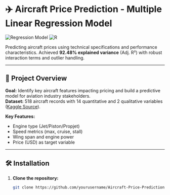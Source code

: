 # ✈️ Aircraft Price Prediction - Multiple Linear Regression Model

![Regression Model](https://img.shields.io/badge/Model-Multiple%20Linear%20Regression-blue)
![R](https://img.shields.io/badge/Language-R-276DC3)

Predicting aircraft prices using technical specifications and performance characteristics. Achieved **92.48% explained variance** (Adj. R²) with robust interaction terms and outlier handling.

---

## 📌 Project Overview

**Goal:** Identify key aircraft features impacting pricing and build a predictive model for aviation industry stakeholders.  
**Dataset:** 518 aircraft records with 14 quantitative and 2 qualitative variables ([Kaggle Source](https://www.kaggle.com/datasets/mehmet0sahinn/aircraft-price-analysis-and-prediction-dataset)).  

**Key Features:**
- Engine type (Jet/Piston/Propjet)
- Speed metrics (max, cruise, stall)
- Wing span and engine power
- Price (USD) as target variable

---

## 🛠️ Installation

1. **Clone the repository:**
   ```bash
   git clone https://github.com/yourusername/Aircraft-Price-Prediction.git
